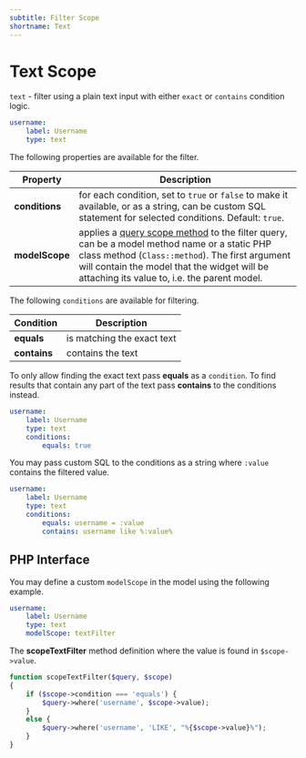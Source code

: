 ```yaml
---
subtitle: Filter Scope
shortname: Text
---
```

# Text Scope

`text` - filter using a plain text input with either `exact` or `contains` condition logic.

```yaml
username:
    label: Username
    type: text
```

The following properties are available for the filter.

Property | Description
------------- | -------------
**conditions** | for each condition, set to `true` or `false` to make it available, or as a string, can be custom SQL statement for selected conditions. Default: `true`.
**modelScope** | applies a [query scope method](../../extend/database/model.md) to the filter query, can be a model method name or a static PHP class method (`Class::method`). The first argument will contain the model that the widget will be attaching its value to, i.e. the parent model.

The following `conditions` are available for filtering.

Condition | Description
------------- | -------------
**equals** | is matching the exact text
**contains** | contains the text

To only allow finding the exact text pass **equals** as a `condition`. To find results that contain any part of the text pass **contains** to the conditions instead.

```yaml
username:
    label: Username
    type: text
    conditions:
        equals: true
```

You may pass custom SQL to the conditions as a string where `:value` contains the filtered value.

```yaml
username:
    label: Username
    type: text
    conditions:
        equals: username = :value
        contains: username like %:value%
```

## PHP Interface

You may define a custom `modelScope` in the model using the following example.

```yaml
username:
    label: Username
    type: text
    modelScope: textFilter
```

The **scopeTextFilter** method definition where the value is found in `$scope->value`.

```php
function scopeTextFilter($query, $scope)
{
    if ($scope->condition === 'equals') {
        $query->where('username', $scope->value);
    }
    else {
        $query->where('username', 'LIKE', "%{$scope->value}%");
    }
}
```

